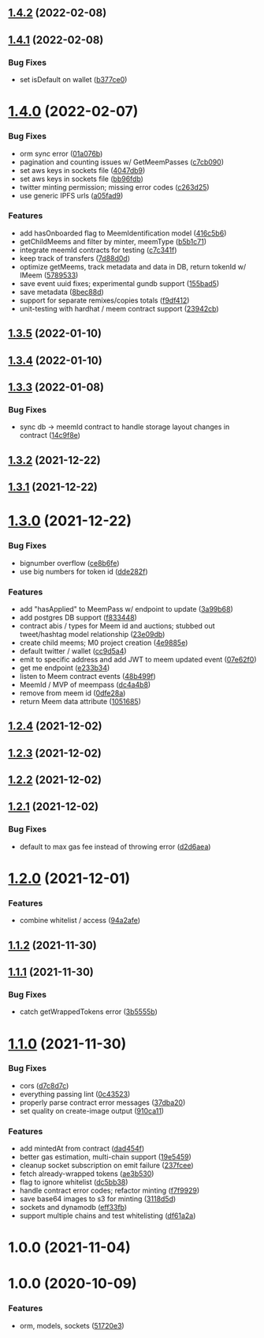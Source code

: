 ## [1.4.2](https://github.com/meemproject/meem-api-aws/compare/v1.4.1...v1.4.2) (2022-02-08)

## [1.4.1](https://github.com/meemproject/meem-api-aws/compare/v1.4.0...v1.4.1) (2022-02-08)


### Bug Fixes

* set isDefault on wallet ([b377ce0](https://github.com/meemproject/meem-api-aws/commit/b377ce0))

# [1.4.0](https://github.com/meemproject/meem-api-aws/compare/v1.3.5...v1.4.0) (2022-02-07)


### Bug Fixes

* orm sync error ([01a076b](https://github.com/meemproject/meem-api-aws/commit/01a076b))
* pagination and counting issues w/ GetMeemPasses ([c7cb090](https://github.com/meemproject/meem-api-aws/commit/c7cb090))
* set aws keys in sockets file ([4047db9](https://github.com/meemproject/meem-api-aws/commit/4047db9))
* set aws keys in sockets file ([bb96fdb](https://github.com/meemproject/meem-api-aws/commit/bb96fdb))
* twitter minting permission; missing error codes ([c263d25](https://github.com/meemproject/meem-api-aws/commit/c263d25))
* use generic IPFS urls ([a05fad9](https://github.com/meemproject/meem-api-aws/commit/a05fad9))


### Features

* add hasOnboarded flag to MeemIdentification model ([416c5b6](https://github.com/meemproject/meem-api-aws/commit/416c5b6))
* getChildMeems and filter by minter, meemType ([b5b1c71](https://github.com/meemproject/meem-api-aws/commit/b5b1c71))
* integrate meemId contracts for testing ([c7c341f](https://github.com/meemproject/meem-api-aws/commit/c7c341f))
* keep track of transfers ([7d88d0d](https://github.com/meemproject/meem-api-aws/commit/7d88d0d))
* optimize getMeems, track metadata and data in DB, return tokenId w/ IMeem ([5789533](https://github.com/meemproject/meem-api-aws/commit/5789533))
* save event uuid fixes; experimental gundb support ([155bad5](https://github.com/meemproject/meem-api-aws/commit/155bad5))
* save metadata ([8bec88d](https://github.com/meemproject/meem-api-aws/commit/8bec88d))
* support for separate remixes/copies totals ([f9df412](https://github.com/meemproject/meem-api-aws/commit/f9df412))
* unit-testing with hardhat / meem contract support ([23942cb](https://github.com/meemproject/meem-api-aws/commit/23942cb))

## [1.3.5](https://github.com/meemproject/meem-api-aws/compare/v1.3.4...v1.3.5) (2022-01-10)

## [1.3.4](https://github.com/meemproject/meem-api-aws/compare/v1.3.3...v1.3.4) (2022-01-10)

## [1.3.3](https://github.com/meemproject/meem-api-aws/compare/v1.3.2...v1.3.3) (2022-01-08)


### Bug Fixes

* sync db -> meemId contract to handle storage layout changes in contract ([14c9f8e](https://github.com/meemproject/meem-api-aws/commit/14c9f8e))

## [1.3.2](https://github.com/meemproject/meem-api-aws/compare/v1.3.1...v1.3.2) (2021-12-22)

## [1.3.1](https://github.com/meemproject/meem-api-aws/compare/v1.3.0...v1.3.1) (2021-12-22)

# [1.3.0](https://github.com/meemproject/meem-api-aws/compare/v1.2.4...v1.3.0) (2021-12-22)


### Bug Fixes

* bignumber overflow ([ce8b6fe](https://github.com/meemproject/meem-api-aws/commit/ce8b6fe))
* use big numbers for token id ([dde282f](https://github.com/meemproject/meem-api-aws/commit/dde282f))


### Features

* add "hasApplied" to MeemPass w/ endpoint to update ([3a99b68](https://github.com/meemproject/meem-api-aws/commit/3a99b68))
* add postgres DB support ([f833448](https://github.com/meemproject/meem-api-aws/commit/f833448))
* contract abis / types for Meem id and auctions; stubbed out tweet/hashtag model relationship ([23e09db](https://github.com/meemproject/meem-api-aws/commit/23e09db))
* create child meems; M0 project creation ([4e9885e](https://github.com/meemproject/meem-api-aws/commit/4e9885e))
* default twitter / wallet ([cc9d5a4](https://github.com/meemproject/meem-api-aws/commit/cc9d5a4))
* emit to specific address and add JWT to meem updated event ([07e62f0](https://github.com/meemproject/meem-api-aws/commit/07e62f0))
* get me endpoint ([e233b34](https://github.com/meemproject/meem-api-aws/commit/e233b34))
* listen to Meem contract events ([48b499f](https://github.com/meemproject/meem-api-aws/commit/48b499f))
* MeemId / MVP of meempass ([dc4a4b8](https://github.com/meemproject/meem-api-aws/commit/dc4a4b8))
* remove from meem id ([0dfe28a](https://github.com/meemproject/meem-api-aws/commit/0dfe28a))
* return Meem data attribute ([1051685](https://github.com/meemproject/meem-api-aws/commit/1051685))

## [1.2.4](https://github.com/meemproject/meem-api-aws/compare/v1.2.3...v1.2.4) (2021-12-02)

## [1.2.3](https://github.com/meemproject/meem-api-aws/compare/v1.2.2...v1.2.3) (2021-12-02)

## [1.2.2](https://github.com/meemproject/meem-api-aws/compare/v1.2.1...v1.2.2) (2021-12-02)

## [1.2.1](https://github.com/meemproject/meem-api-aws/compare/v1.2.0...v1.2.1) (2021-12-02)


### Bug Fixes

* default to max gas fee instead of throwing error ([d2d6aea](https://github.com/meemproject/meem-api-aws/commit/d2d6aea))

# [1.2.0](https://github.com/meemproject/meem-api-aws/compare/v1.1.2...v1.2.0) (2021-12-01)


### Features

* combine whitelist / access ([94a2afe](https://github.com/meemproject/meem-api-aws/commit/94a2afe))

## [1.1.2](https://github.com/meemproject/meem-api-aws/compare/v1.1.1...v1.1.2) (2021-11-30)

## [1.1.1](https://github.com/meemproject/meem-api-aws/compare/v1.1.0...v1.1.1) (2021-11-30)


### Bug Fixes

* catch getWrappedTokens error ([3b5555b](https://github.com/meemproject/meem-api-aws/commit/3b5555b))

# [1.1.0](https://github.com/meemproject/meem-api-aws/compare/v1.0.0...v1.1.0) (2021-11-30)


### Bug Fixes

* cors ([d7c8d7c](https://github.com/meemproject/meem-api-aws/commit/d7c8d7c))
* everything passing lint ([0c43523](https://github.com/meemproject/meem-api-aws/commit/0c43523))
* properly parse contract error messages ([37dba20](https://github.com/meemproject/meem-api-aws/commit/37dba20))
* set quality on create-image output ([910ca11](https://github.com/meemproject/meem-api-aws/commit/910ca11))


### Features

* add mintedAt from contract ([dad454f](https://github.com/meemproject/meem-api-aws/commit/dad454f))
* better gas estimation, multi-chain support ([19e5459](https://github.com/meemproject/meem-api-aws/commit/19e5459))
* cleanup socket subscription on emit failure ([237fcee](https://github.com/meemproject/meem-api-aws/commit/237fcee))
* fetch already-wrapped tokens ([ae3b530](https://github.com/meemproject/meem-api-aws/commit/ae3b530))
* flag to ignore whitelist ([dc5bb38](https://github.com/meemproject/meem-api-aws/commit/dc5bb38))
* handle contract error codes; refactor minting ([f7f9929](https://github.com/meemproject/meem-api-aws/commit/f7f9929))
* save base64 images to s3 for minting ([3118d5d](https://github.com/meemproject/meem-api-aws/commit/3118d5d))
* sockets and dynamodb ([eff33fb](https://github.com/meemproject/meem-api-aws/commit/eff33fb))
* support multiple chains and test whitelisting ([df61a2a](https://github.com/meemproject/meem-api-aws/commit/df61a2a))

# 1.0.0 (2021-11-04)

# 1.0.0 (2020-10-09)


### Features

* orm, models, sockets ([51720e3](https://github.com/kengoldfarb/starter-api/commit/51720e3))
